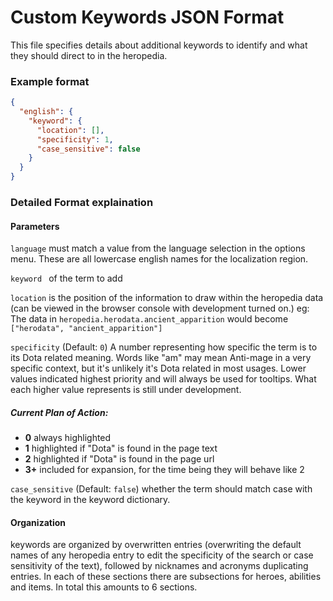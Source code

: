 # Custom Keywords JSON Format
This file specifies details about additional keywords to identify and what they should direct to in the heropedia.

### Example format
```json
{
  "english": {
    "keyword": {
      "location": [],
      "specificity": 1,
      "case_sensitive": false
    }
  }
}
```

### Detailed Format explaination
#### Parameters
```language``` must match a value from the language selection in the options menu. These are all lowercase english names for the localization region.

```keyword ``` of the term to add

``` location ``` is the position of the information to draw within the heropedia data (can be viewed in the browser console with development turned on.)
eg: The data in ```heropedia.herodata.ancient_apparition``` would become ```["herodata", "ancient_apparition"]```

```specificity``` (Default: ```0```) A number representing how specific the term is to its Dota related meaning. Words like "am" may mean Anti-mage in a very specific context, but it's unlikely it's Dota related in most usages.
Lower values indicated highest priority and will always be used for tooltips. What each higher value represents is still under development.
  ##### Current Plan of Action:
  * **0** always highlighted
  * **1** highlighted if "Dota" is found in the page text
  * **2** highlighted if "Dota" is found in the page url
  * **3+** included for expansion, for the time being they will behave like 2

```case_sensitive``` (Default: ```false```) whether the term should match case with the keyword in the keyword dictionary.

#### Organization
keywords are organized by overwritten entries (overwriting the default names of any heropedia entry to edit the specificity of the search or case sensitivity of the text), followed by nicknames and acronyms duplicating entries. In each of these sections there are subsections for heroes, abilities and items. In total this amounts to 6 sections.
